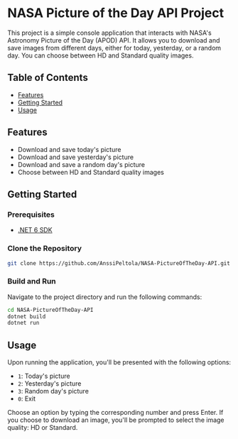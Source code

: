 # NASA Picture of the Day API Project

This project is a simple console application that interacts with NASA's Astronomy Picture of the Day (APOD) API. It allows you to download and save images from different days, either for today, yesterday, or a random day. You can choose between HD and Standard quality images.

## Table of Contents

- [Features](#features)
- [Getting Started](#getting-started)
- [Usage](#usage)

## Features

- Download and save today's picture
- Download and save yesterday's picture
- Download and save a random day's picture
- Choose between HD and Standard quality images

## Getting Started

### Prerequisites

- [.NET 6 SDK](https://dotnet.microsoft.com/download/dotnet/6.0)

### Clone the Repository

```bash
git clone https://github.com/AnssiPeltola/NASA-PictureOfTheDay-API.git
```

### Build and Run

Navigate to the project directory and run the following commands:

```bash
cd NASA-PictureOfTheDay-API
dotnet build
dotnet run
```

## Usage

Upon running the application, you'll be presented with the following options:

- `1`: Today's picture
- `2`: Yesterday's picture
- `3`: Random day's picture
- `0`: Exit

Choose an option by typing the corresponding number and press Enter. If you choose to download an image, you'll be prompted to select the image quality: HD or Standard.

